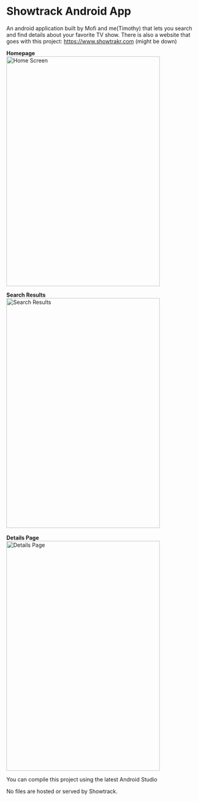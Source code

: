 # Showtrack Android App

An android application built by Mofi and me(Timothy) that lets you search and find details about your favorite TV show.
There is also a website that goes with this project: https://www.showtrakr.com (might be down)

<b>Homepage</b>
<br>
<img src="http://i63.tinypic.com/2sai15w.jpg" border="0" alt="Home Screen" width="400" height="600">
<br>

<b>Search Results</b>
<br>
<img src="http://i68.tinypic.com/2pt2epv.jpg" border="0" alt="Search Results"  width="400" height="600">
<br>
<br>
<b>Details Page</b>
<br>
<img src="http://i66.tinypic.com/2dtn42f.jpg" border="0" alt=" Details Page" width="400" height="600">

You can compile this project using the latest Android Studio

No files are hosted or served by Showtrack.  
